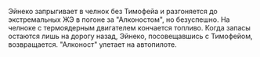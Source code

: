 Эйнеко запрыгивает в челнок без Тимофейа и разгоняется до экстремальных ЖЭ в погоне за "Алконостом", но безуспешно. На челноке с термоядерным двигателем кончается топливо. Когда запасы остаются лишь на дорогу назад, Эйнеко, посовещавшись с Тимофейом, возвращается. "Алконост" улетает на автопилоте.